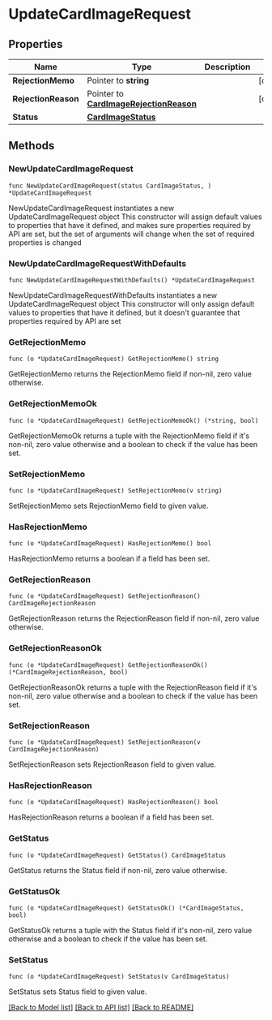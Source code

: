 # UpdateCardImageRequest

## Properties

Name | Type | Description | Notes
------------ | ------------- | ------------- | -------------
**RejectionMemo** | Pointer to **string** |  | [optional] 
**RejectionReason** | Pointer to [**CardImageRejectionReason**](CardImageRejectionReason.md) |  | [optional] 
**Status** | [**CardImageStatus**](CardImageStatus.md) |  | 

## Methods

### NewUpdateCardImageRequest

`func NewUpdateCardImageRequest(status CardImageStatus, ) *UpdateCardImageRequest`

NewUpdateCardImageRequest instantiates a new UpdateCardImageRequest object
This constructor will assign default values to properties that have it defined,
and makes sure properties required by API are set, but the set of arguments
will change when the set of required properties is changed

### NewUpdateCardImageRequestWithDefaults

`func NewUpdateCardImageRequestWithDefaults() *UpdateCardImageRequest`

NewUpdateCardImageRequestWithDefaults instantiates a new UpdateCardImageRequest object
This constructor will only assign default values to properties that have it defined,
but it doesn't guarantee that properties required by API are set

### GetRejectionMemo

`func (o *UpdateCardImageRequest) GetRejectionMemo() string`

GetRejectionMemo returns the RejectionMemo field if non-nil, zero value otherwise.

### GetRejectionMemoOk

`func (o *UpdateCardImageRequest) GetRejectionMemoOk() (*string, bool)`

GetRejectionMemoOk returns a tuple with the RejectionMemo field if it's non-nil, zero value otherwise
and a boolean to check if the value has been set.

### SetRejectionMemo

`func (o *UpdateCardImageRequest) SetRejectionMemo(v string)`

SetRejectionMemo sets RejectionMemo field to given value.

### HasRejectionMemo

`func (o *UpdateCardImageRequest) HasRejectionMemo() bool`

HasRejectionMemo returns a boolean if a field has been set.

### GetRejectionReason

`func (o *UpdateCardImageRequest) GetRejectionReason() CardImageRejectionReason`

GetRejectionReason returns the RejectionReason field if non-nil, zero value otherwise.

### GetRejectionReasonOk

`func (o *UpdateCardImageRequest) GetRejectionReasonOk() (*CardImageRejectionReason, bool)`

GetRejectionReasonOk returns a tuple with the RejectionReason field if it's non-nil, zero value otherwise
and a boolean to check if the value has been set.

### SetRejectionReason

`func (o *UpdateCardImageRequest) SetRejectionReason(v CardImageRejectionReason)`

SetRejectionReason sets RejectionReason field to given value.

### HasRejectionReason

`func (o *UpdateCardImageRequest) HasRejectionReason() bool`

HasRejectionReason returns a boolean if a field has been set.

### GetStatus

`func (o *UpdateCardImageRequest) GetStatus() CardImageStatus`

GetStatus returns the Status field if non-nil, zero value otherwise.

### GetStatusOk

`func (o *UpdateCardImageRequest) GetStatusOk() (*CardImageStatus, bool)`

GetStatusOk returns a tuple with the Status field if it's non-nil, zero value otherwise
and a boolean to check if the value has been set.

### SetStatus

`func (o *UpdateCardImageRequest) SetStatus(v CardImageStatus)`

SetStatus sets Status field to given value.



[[Back to Model list]](../README.md#documentation-for-models) [[Back to API list]](../README.md#documentation-for-api-endpoints) [[Back to README]](../README.md)


